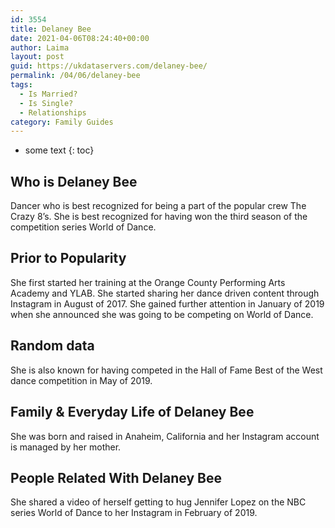 ```yaml
---
id: 3554
title: Delaney Bee
date: 2021-04-06T08:24:40+00:00
author: Laima
layout: post
guid: https://ukdataservers.com/delaney-bee/
permalink: /04/06/delaney-bee
tags:
  - Is Married?
  - Is Single?
  - Relationships
category: Family Guides
---
```


* some text
{: toc}


## Who is Delaney Bee
                  
                  
                  
Dancer who is best recognized for being a part of the popular crew The Crazy 8&#8217;s. She is best recognized for having won the third season of the competition series World of Dance. 
                  
              
            
              
            
                
                
                
## Prior to Popularity
                  
                  
                  
She first started her training at the Orange County Performing Arts Academy and YLAB. She started sharing her dance driven content through Instagram in August of 2017. She gained further attention in January of 2019 when she announced she was going to be competing on World of Dance. 
                  
              
            
              
            
                
                
                
## Random data
                  
                  
                  
She is also known for having competed in the Hall of Fame Best of the West dance competition in May of 2019. 
                  
              
            
              
            
                
                
                
## Family & Everyday Life of Delaney Bee
                  
                  
                  
She was born and raised in Anaheim, California and her Instagram account is managed by her mother. 
                  
              
            
              
            
                
                
                
## People Related With Delaney Bee
                  
                  
                  
She shared a video of herself getting to hug Jennifer Lopez on the NBC series World of Dance to her Instagram in February of 2019. 
                  
              
            
              
            
                
              
            
              
              
            
            
              
            
          
          
          